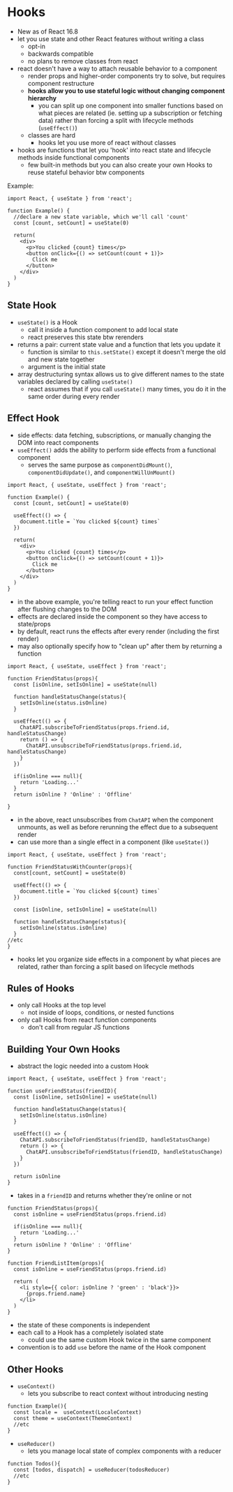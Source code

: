 # Hooks
* New as of React 16.8
* let you use state and other React features without writing a class
  * opt-in
  * backwards compatible
  * no plans to remove classes from react
* react doesn't have a way to attach reusable behavior to a component
  * render props and higher-order components try to solve, but requires component restructure
  * **hooks allow you to use stateful logic without changing component hierarchy**
    * you can split up one component into smaller functions based on what pieces are related (ie. setting up a subscription or fetching data) rather than forcing a split with lifecycle methods (`useEffect()`)
  * classes are hard
    * hooks let you use more of react without classes
* hooks are functions that let you 'hook' into react state and lifecycle methods inside functional components
  * few built-in methods but you can also create your own Hooks to reuse stateful behavior btw components

Example:
```JS
import React, { useState } from 'react';

function Example() {
  //declare a new state variable, which we'll call 'count'
  const [count, setCount] = useState(0)

  return(
    <div>
      <p>You clicked {count} times</p>
      <button onClick={() => setCount(count + 1)}>
        Click me
      </button>
    </div>
  )
}
```
## State Hook
* `useState()` is a Hook
  * call it inside a function component to add local state
  * react preserves this state btw rerenders
* returns a pair: current state value and a function that lets you update it
  * function is similar to `this.setState()` except it doesn't merge the old and new state together
  * argument is the initial state
* array destructuring syntax allows us to give different names to the state variables declared by calling `useState()`
  * react assumes that if you call `useState()` many times, you do it in the same order during every render

## Effect Hook
* side effects: data fetching, subscriptions, or manually changing the DOM into react components
* `useEffect()` adds the ability to perform side effects from a functional component
  * serves the same purpose as `componentDidMount()`, `componentDidUpdate()`, and `componentWillUnMount()`

```JS
import React, { useState, useEffect } from 'react';

function Example() {
  const [count, setCount] = useState(0)

  useEffect(() => {
    document.title = `You clicked ${count} times`
  })

  return(
    <div>
      <p>You clicked {count} times</p>
      <button onClick={() => setCount(count + 1)}>
        Click me
      </button>
    </div>
  )
}
```
* in the above example, you're telling react to run your effect function after flushing changes to the DOM
* effects are declared inside the component so they have access to state/props
* by default, react runs the effects after every render (including the first render)
* may also optionally specify how to "clean up" after them by returning a function

```JS
import React, { useState, useEffect } from 'react';

function FriendStatus(props){
  const [isOnline, setIsOnline] = useState(null)

  function handleStatusChange(status){
    setIsOnline(status.isOnline)
  }

  useEffect(() => {
    ChatAPI.subscribeToFriendStatus(props.friend.id, handleStatusChange)
    return () => {
      ChatAPI.unsubscribeToFriendStatus(props.friend.id, handleStatusChange)
    }
  })

  if(isOnline === null){
    return 'Loading...'
  }
  return isOnline ? 'Online' : 'Offline'

}
```
* in the above, react unsubscribes from `ChatAPI` when the component unmounts, as well as before rerunning the effect due to a subsequent render
* can use more than a single effect in a component (like `useState()`)

```JS
import React, { useState, useEffect } from 'react';

function FriendStatusWithCounter(props){
  const[count, setCount] = useState(0)

  useEffect(() => {
    document.title = `You clicked ${count} times`
  })

  const [isOnline, setIsOnline] = useState(null)

  function handleStatusChange(status){
    setIsOnline(status.isOnline)
  }
//etc
}
```
* hooks let you organize side effects in a component by what pieces are related, rather than forcing a split based on lifecycle methods

## Rules of Hooks
* only call Hooks at the top level
  * not inside of loops, conditions, or nested functions
* only call Hooks from react function components
  * don't call from regular JS functions

## Building Your Own Hooks
* abstract the logic needed into a custom Hook

```JS
import React, { useState, useEffect } from 'react';

function useFriendStatus(friendID){
  const [isOnline, setIsOnline] = useState(null)

  function handleStatusChange(status){
    setIsOnline(status.isOnline)
  }

  useEffect(() => {
    ChatAPI.subscribeToFriendStatus(friendID, handleStatusChange)
    return () => {
      ChatAPI.unsubscribeToFriendStatus(friendID, handleStatusChange)
    }
  })

  return isOnline
}
```
* takes in a `friendID` and returns whether they're online or not

```JS
function FriendStatus(props){
  const isOnline = useFriendStatus(props.friend.id)

  if(isOnline === null){
    return 'Loading...'
  }
  return isOnline ? 'Online' : 'Offline'
}

function FriendListItem(props){
  const isOnline = useFriendStatus(props.friend.id)

  return (
    <li style={{ color: isOnline ? 'green' : 'black'}}>
      {props.friend.name}
    </li>
  )
}
```
* the state of these components is independent
* each call to a Hook has a completely isolated state
  * could use the same custom Hook twice in the same component
* convention is to add `use` before the name of the Hook component

## Other Hooks
* `useContext()`
  * lets you subscribe to react context without introducing nesting

```JS
function Example(){
  const locale =  useContext(LocaleContext)
  const theme = useContext(ThemeContext)
  //etc
}
```

* `useReducer()`
  * lets you manage local state of complex components with a reducer

```JS
function Todos(){
  const [todos, dispatch] = useReducer(todosReducer)
  //etc 
}
```
